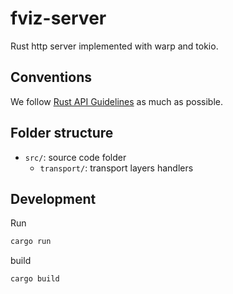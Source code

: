 # fviz-server

Rust http server implemented with warp and tokio.

## Conventions

We follow [Rust API Guidelines](https://rust-lang.github.io/api-guidelines/about.html) as much as possible.


## Folder structure

- `src/`: source code folder
  - `transport/`: transport layers handlers
  
## Development

Run
```bash
cargo run
```

build
```bash
cargo build
```
